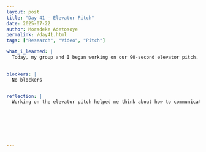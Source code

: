 ```yaml
---
layout: post
title: "Day 41 – Elevator Pitch"
date: 2025-07-22
author: Moradeke Adetosoye
permalink: /day41.html
tags: ["Research", "Video", "Pitch"]

what_i_learned: |
  Today, my group and I began working on our 90-second elevator pitch. We drafted a rough script for the video and spent some time practicing how we want to present the key points. We also put together a first draft of the video’s structure and visual direction. While we collaborated on the pitch, I continued refining the datasets for the project, making sure the information was accurate and well-organized. Meanwhile, the rest of my group focused on their individual responsibilities to keep everything moving forward.

  
blockers: |
  No blockers


reflection: |
  Working on the elevator pitch helped me think about how to communicate our project clearly and quickly. Condensing everything into 90 seconds forced us to focus on the core message and what really matters. It was also useful to get a sense of how the video might look, so we could start aligning our script with the visuals. At the same time, balancing that with finishing the datasets reminded me how important it is to manage time and divide tasks effectively within a team.






  
---
```


